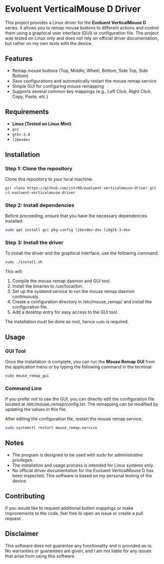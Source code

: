 # Evoluent VerticalMouse D Driver

This project provides a Linux driver for the **Evoluent VerticalMouse D** series. It allows you to remap mouse buttons to different actions and control them using a graphical user interface (GUI) or configuration file. The project was tested on Linux only and does not rely on official driver documentation, but rather on my own tests with the device.

## Features
- Remap mouse buttons (Top, Middle, Wheel, Bottom, Side Top, Side Bottom)
- Save configurations and automatically restart the mouse remap service
- Simple GUI for configuring mouse remapping
- Supports several common key mappings (e.g., Left Click, Right Click, Copy, Paste, etc.)

## Requirements
- **Linux (Tested on Linux Mint)**
- `gcc`
- `gtk+-3.0`
- `libevdev` 

## Installation

### Step 1: Clone the repository
Clone this repository to your local machine:
```bash
git clone https://github.com/jstr00/evoluent-verticalmouse-driver.git
cd evoluent-verticalmouse-driver
```

### Step 2: Install dependencies
Before proceeding, ensure that you have the necessary dependencies installed:
```bash
sudo apt install gcc pkg-config libevdev-dev libgtk-3-dev
```
### Step 3: Install the driver

To install the driver and the graphical interface, use the following command:

```bash
sudo ./install.sh

```

This will:

1. Compile the mouse remap daemon and GUI tool.
2. Install the binaries to /usr/local/bin.
3. Set up the systemd service to run the mouse remap daemon continuously.
4. Create a configuration directory in /etc/mouse_remap/ and install the configuration file.
5. Add a desktop entry for easy access to the GUI tool.

The installation must be done as root, hence `sudo` is required.

## Usage

### GUI Tool
Once the installation is complete, you can run the **Mouse Remap GUI** from the application menu or by typing the following command in the terminal:

```bash
sudo mouse_remap_gui
```

### Command Line
If you prefer not to use the GUI, you can directly edit the configuration file located at /etc/mouse_remap/config.txt. The remapping can be modified by updating the values in this file.

After editing the configuration file, restart the mouse remap service:

```bash
sudo systemctl restart mouse_remap.service
```

## Notes
* The program is designed to be used with sudo for administrative privileges.
* The installation and usage process is intended for Linux systems only.
* No official driver documentation for the Evoluent VerticalMouse D has been inspected. This software is based on my personal testing of the device.

## Contributing
If you would like to request additional button mappings or make improvements to the code, feel free to open an issue or create a pull request.

## Disclaimer
This software does not guarantee any functionality and is provided as-is. No warranties or guarantees are given, and I am not liable for any issues that arise from using this software.